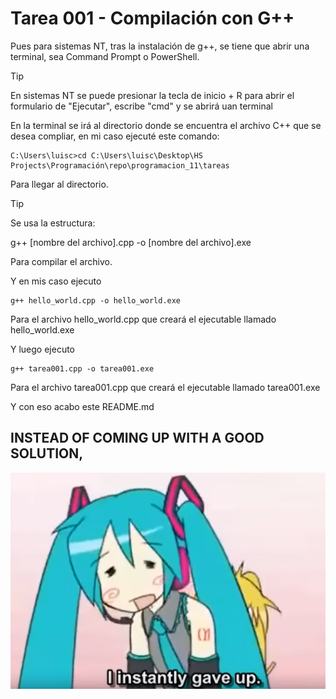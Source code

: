 # Tarea 001 - Compilación con G++

Pues para sistemas NT, tras la instalación de g++, se tiene que abrir una terminal, sea Command Prompt o PowerShell.

> [!TIP]
> En sistemas NT se puede presionar la tecla de inicio + R para abrir el formulario de "Ejecutar", escribe "cmd" y se abrirá uan terminal

En la terminal se irá al directorio donde se encuentra el archivo C++ que se desea compliar, en mi caso ejecuté este comando:
```
C:\Users\luisc>cd C:\Users\luisc\Desktop\HS Projects\Programación\repo\programacion_11\tareas
```
Para llegar al directorio.

> [!TIP]
> Se usa la estructura:
>
>g++ [nombre del archivo].cpp -o [nombre del archivo].exe
>
>Para compilar el archivo.

Y en mis caso ejecuto
```
g++ hello_world.cpp -o hello_world.exe
```
Para el archivo hello_world.cpp que creará el ejecutable llamado hello_world.exe

Y luego ejecuto
```
g++ tarea001.cpp -o tarea001.exe
```
Para el archivo tarea001.cpp que creará el ejecutable llamado tarea001.exe

Y con eso acabo este README.md

## INSTEAD OF COMING UP WITH A GOOD SOLUTION,

![I instantly gave up](./img/miku.png)